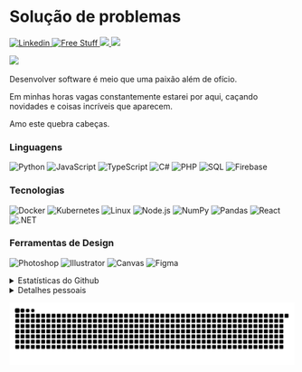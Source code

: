 # Solução de problemas
<p align="left">
  <a href="https://www.linkedin.com/in/davidjeiel/">
    <img alt="Linkedin" title="Linkedin" src="https://img.shields.io/badge/-Linkedin-blue?style=for-the-badge&logo=linkedin&logoColor=white"/>
  </a>
  <a href="mailto:davidjeiel@hotmail.com.br">
    <img alt="Free Stuff" title="Free gifts for you" src="https://img.shields.io/badge/-hotmail-red?style=for-the-badge&logo=hotmail&logoColor=white"/>
  </a>  
  <a href="https://www.behance.net/davidjeiel" alt="Behance">
    <img src="https://img.shields.io/badge/-Behance-053EFF?style=for-the-badge&logoColor=FAFAFA&logo=behance"/>
  </a>
  <a href="https://davidjeiel.com" alt="Site pessoal">
    <img src="https://img.shields.io/badge/-Site-053EFF?style=for-the-badge&logoColor=FAFAFA"/>    
  </a>
</p>

<p align="left">
   <a href="https://github.com/Aishanipach/readme-typing-svg">
     <img src="https://readme-typing-svg.herokuapp.com?font=Fira+Code&pause=1000&color=70A4FC&center=true&vCenter=true&width=435&lines=Frontend+Developer;Backend+Developer;Database+Admin;Fullstack+Developer">
   </a>
</p>

<p>Desenvolver software é meio que uma paixão além de ofício.</p>
<p>Em minhas horas vagas constantemente estarei por aqui, caçando novidades e coisas incríveis que aparecem.</p>
<p>Amo este quebra cabeças.</p>

### Linguagens

![Python](https://img.shields.io/badge/-Python-000?&logo=Python)
![JavaScript](https://img.shields.io/badge/-JavaScript-000?&logo=JavaScript)
![TypeScript](https://img.shields.io/badge/-TypeScript-000?&logo=TypeScript)
![C#](https://img.shields.io/badge/-C%23-000?&logo=C%23&logoColor=00599C)
![PHP](https://img.shields.io/badge/-PHP-000?&logo=PHP&logoColor=00599C)
![SQL](https://img.shields.io/badge/-SQL-000?&logo=MySQL)
![Firebase](https://img.shields.io/badge/-Firebase-000?&logo=Firebase)

### Tecnologias

![Docker](https://img.shields.io/badge/-Docker-000?&logo=Docker)
![Kubernetes](https://img.shields.io/badge/-Kubernetes-000?&logo=Kubernetes)
![Linux](https://img.shields.io/badge/-Linux-000?&logo=Linux)
![Node.js](https://img.shields.io/badge/-Node.js-000?&logo=node.js)
![NumPy](https://img.shields.io/badge/-NumPy-000?&logo=PyTorch)
![Pandas](https://img.shields.io/badge/-Pandas-000?&logo=Pandas)
![React](https://img.shields.io/badge/-React-000?&logo=React)
![.NET](https://img.shields.io/badge/-dotnet-000?&logo=dotnet)

### Ferramentas de Design 
![Photoshop](https://img.shields.io/badge/-Photoshop-000?&logo=Photoshop)
![Illustrator](https://img.shields.io/badge/-Illustrator-000?&logo=Illustrator)
![Canvas](https://img.shields.io/badge/-Canvas-000?&logo=Canvas)
![Figma](https://img.shields.io/badge/-Figma-000?&logo=Figma)

<details>
  <summary>Estatísticas do Github</summary>  
  
  ![Anurag's GitHub stats](https://github-readme-stats.vercel.app/api?username=davidjeiel&theme=chartreuse-dark&show_icons=true)
  ![GitHub Streak](https://github-readme-streak-stats.herokuapp.com?user=davidjeiel&theme=tokyonight&hide_border=true&date_format=M%20j%5B%2C%20Y%5D)
  ![GitHub Streak](https://github-readme-stats.vercel.app/api/top-langs/?username=davidjeiel&hide=html,Jupyter%20Notebook&show_icons=true&hide_border=true&layout=compact&langs_count=8&theme=radical)

</details>

<details>
  <summary>Detalhes pessoais</summary>

  <ul>
    <li>
      Minhas stacks favoritas no momento são React JS com Laravel ou .Net como Backend e SQL ou Firebase no banco de dados, mas provavelmente continuarei atendendo muitos JQuery, Ângular e Wordpress. Afinal, somos pagos para resolver problemas!
    </li>
    <li>
      No momento estou me aprofundando nos conhecimentos de Next.js e algumas libs javascript para React
    </li>
    <li>
      A maioria de meus projetos estão em repositórios privados. Trabalho em uma empresa que exige confidencialidade então o que você verá por aqui é o que consigo fazer em meu tempo extra, ou algum teste de conceito das idéias de negócio que tento aplicar.
    </li>
  </ul>

</details>

![Snake](https://raw.githubusercontent.com/davidjeiel/davidjeiel/master/github-snake-dark.svg)
